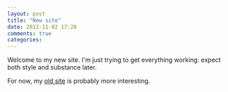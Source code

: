 ```yaml
---
layout: post
title: "New site"
date: 2012-11-02 17:28
comments: true
categories: 
---
```


Welcome to my new site. I'm just trying to get everything working:
expect both style and substance later.

For now, my [old site](http://zellyn.blogspot.com) is probably more
interesting.